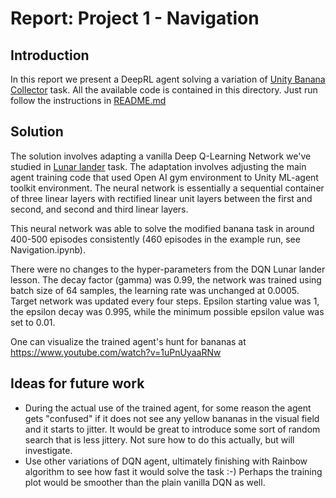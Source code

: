 # Report: Project 1 - Navigation 
## Introduction 

In this report we present a DeepRL agent solving a variation of [Unity Banana Collector](https://github.com/Unity-Technologies/ml-agents/blob/master/docs/Learning-Environment-Examples.md#banana-collector) task.
All the available code is contained in this directory. Just run follow the instructions in [README.md](https://github.com/vblagoje/deep-reinforcement-learning/blob/master/p1_navigation/README.md) 

## Solution

The solution involves adapting a vanilla Deep Q-Learning Network we've studied in [Lunar lander](https://github.com/udacity/deep-reinforcement-learning/tree/master/dqn/solution) task. 
The adaptation involves adjusting the main agent training code that used Open AI gym environment to Unity ML-agent toolkit environment. 
The neural network is essentially a sequential container of three linear layers with rectified linear unit layers between the first and second, 
and second and third linear layers.
 
This neural network was able to solve the modified banana task in around 400-500 episodes consistently (460 episodes in the example run, see Navigation.ipynb).

There were no changes to the hyper-parameters from the DQN Lunar lander lesson. The decay factor (gamma) was 0.99, the network was trained using 
batch size of 64 samples, the learning rate was unchanged at 0.0005. Target network was updated every four steps. Epsilon starting value was 1, 
the epsilon decay was 0.995, while the minimum possible epsilon value was set to 0.01.  

One can visualize the trained agent's hunt for bananas at https://www.youtube.com/watch?v=1uPnUyaaRNw

## Ideas for future work
+ During the actual use of the trained agent, for some reason the agent gets "confused" if it does not see any yellow bananas in the visual field and it starts to jitter. It would be great to introduce some sort of random search that is less jittery. Not sure how to do this actually, but will investigate.
+ Use other variations of DQN agent, ultimately finishing with Rainbow algorithm to see how fast it would solve the task :-) Perhaps the training plot would be smoother than the plain vanilla DQN as well.
